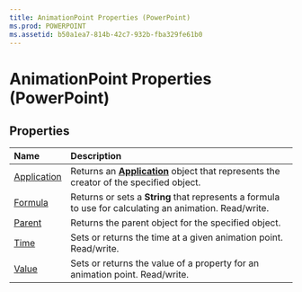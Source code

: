 ```yaml
---
title: AnimationPoint Properties (PowerPoint)
ms.prod: POWERPOINT
ms.assetid: b50a1ea7-814b-42c7-932b-fba329fe61b0
---
```



# AnimationPoint Properties (PowerPoint)

## Properties



|**Name**|**Description**|
|:-----|:-----|
|[Application](animationpoint-application-property-powerpoint.md)|Returns an  **[Application](application-object-powerpoint.md)** object that represents the creator of the specified object.|
|[Formula](animationpoint-formula-property-powerpoint.md)|Returns or sets a  **String** that represents a formula to use for calculating an animation. Read/write.|
|[Parent](animationpoint-parent-property-powerpoint.md)|Returns the parent object for the specified object.|
|[Time](animationpoint-time-property-powerpoint.md)|Sets or returns the time at a given animation point. Read/write.|
|[Value](animationpoint-value-property-powerpoint.md)|Sets or returns the value of a property for an animation point. Read/write.|

